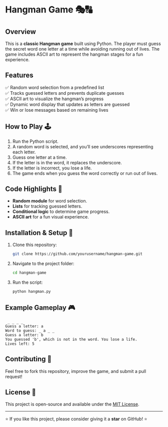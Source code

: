 # Hangman Game 🎭🔠

## Overview
This is a **classic Hangman game** built using Python. The player must guess the secret word one letter at a time while avoiding running out of lives. The game includes ASCII art to represent the hangman stages for a fun experience.

## Features
✅ Random word selection from a predefined list  
✅ Tracks guessed letters and prevents duplicate guesses  
✅ ASCII art to visualize the hangman’s progress  
✅ Dynamic word display that updates as letters are guessed  
✅ Win or lose messages based on remaining lives  

## How to Play 🕹️
1. Run the Python script.
2. A random word is selected, and you’ll see underscores representing each letter.
3. Guess one letter at a time.
4. If the letter is in the word, it replaces the underscore.
5. If the letter is incorrect, you lose a life.
6. The game ends when you guess the word correctly or run out of lives.

## Code Highlights 📝
- **Random module** for word selection.
- **Lists** for tracking guessed letters.
- **Conditional logic** to determine game progress.
- **ASCII art** for a fun visual experience.

## Installation & Setup 🚀
1. Clone this repository:
   ```bash
   git clone https://github.com/yourusername/hangman-game.git
   ```
2. Navigate to the project folder:
   ```bash
   cd hangman-game
   ```
3. Run the script:
   ```bash
   python hangman.py
   ```

## Example Gameplay 🎮
```
 _ _ _ _
Guess a letter: a
Word to guess: _ a _ _
Guess a letter: b
You guessed 'b', which is not in the word. You lose a life.
Lives left: 5
```

## Contributing 🤝
Feel free to fork this repository, improve the game, and submit a pull request! 

## License 📜
This project is open-source and available under the [MIT License](LICENSE).

---
⭐ If you like this project, please consider giving it a **star** on GitHub! ⭐
